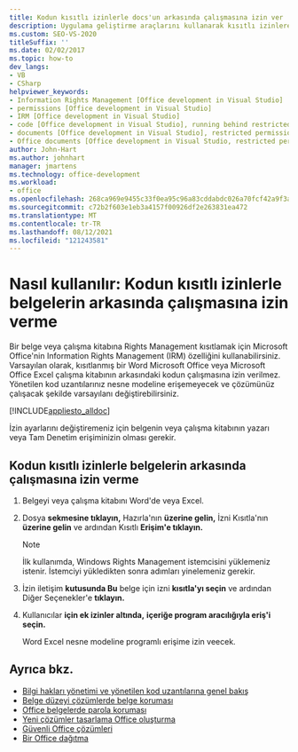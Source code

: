 ```yaml
---
title: Kodun kısıtlı izinlerle docs'un arkasında çalışmasına izin ver
description: Uygulama geliştirme araçlarını kullanarak kısıtlı izinlere sahip belgelerin arkasında kod çalıştırmaya nasıl Office izin Visual Studio.
ms.custom: SEO-VS-2020
titleSuffix: ''
ms.date: 02/02/2017
ms.topic: how-to
dev_langs:
- VB
- CSharp
helpviewer_keywords:
- Information Rights Management [Office development in Visual Studio]
- permissions [Office development in Visual Studio]
- IRM [Office development in Visual Studio]
- code [Office development in Visual Studio], running behind restricted documents
- documents [Office development in Visual Studio], restricted permissions
- Office documents [Office development in Visual Studio, restricted permissions
author: John-Hart
ms.author: johnhart
manager: jmartens
ms.technology: office-development
ms.workload:
- office
ms.openlocfilehash: 268ca969e9455c33f0ea95c96a83cddabdc026a70fcf42a9f3a1733b6f1ea80a
ms.sourcegitcommit: c72b2f603e1eb3a4157f00926df2e263831ea472
ms.translationtype: MT
ms.contentlocale: tr-TR
ms.lasthandoff: 08/12/2021
ms.locfileid: "121243581"
---
```

# <a name="how-to-permit-code-to-run-behind-documents-with-restricted-permissions"></a>Nasıl kullanılır: Kodun kısıtlı izinlerle belgelerin arkasında çalışmasına izin verme
  Bir belge veya çalışma kitabına Rights Management kısıtlamak için Microsoft Office'nin Information Rights Management (IRM) özelliğini kullanabilirsiniz. Varsayılan olarak, kısıtlanmış bir Word Microsoft Office veya Microsoft Office Excel çalışma kitabının arkasındaki kodun çalışmasına izin verilmez. Yönetilen kod uzantılarınız nesne modeline erişemeyecek ve çözümünüz çalışacak şekilde varsayılanı değiştirebilirsiniz.

 [!INCLUDE[appliesto_alldoc](../vsto/includes/appliesto-alldoc-md.md)]

 İzin ayarlarını değiştiremeniz için belgenin veya çalışma kitabının yazarı veya Tam Denetim erişiminizin olması gerekir.

## <a name="to-permit-code-to-run-behind-documents-with-restricted-permissions"></a>Kodun kısıtlı izinlerle belgelerin arkasında çalışmasına izin verme

1. Belgeyi veya çalışma kitabını Word'de veya Excel.

2. Dosya **sekmesine tıklayın,** Hazırla'nın **üzerine gelin,** İzni Kısıtla'nın **üzerine gelin** ve ardından Kısıtlı **Erişim'e tıklayın.**

   > [!NOTE]
   > İlk kullanımda, Windows Rights Management istemcisini yüklemeniz istenir. İstemciyi yükledikten sonra adımları yinelemeniz gerekir.

3. İzin iletişim **kutusunda Bu** belge için izni **kısıtla'yı seçin** ve ardından Diğer Seçenekler'e **tıklayın.**

4. Kullanıcılar **için ek izinler altında,** **içeriğe program aracılığıyla eriş'i seçin.**

   Word Excel nesne modeline programlı erişime izin veecek.

## <a name="see-also"></a>Ayrıca bkz.
- [Bilgi hakları yönetimi ve yönetilen kod uzantılarına genel bakış](../vsto/information-rights-management-and-managed-code-extensions-overview.md)
- [Belge düzeyi çözümlerde belge koruması](../vsto/document-protection-in-document-level-solutions.md)
- [Office belgelerde parola koruması](../vsto/password-protection-on-office-documents.md)
- [Yeni çözümler tasarlama Office oluşturma](../vsto/designing-and-creating-office-solutions.md)
- [Güvenli Office çözümleri](../vsto/securing-office-solutions.md)
- [Bir Office dağıtma](../vsto/deploying-an-office-solution.md)
